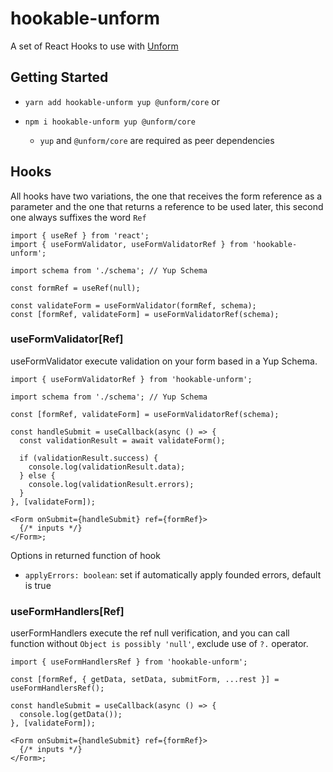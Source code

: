 # hookable-unform

A set of React Hooks to use with [Unform](https://unform.dev/)

## Getting Started

- `yarn add hookable-unform yup @unform/core`
  or
- `npm i hookable-unform yup @unform/core`

  - `yup` and `@unform/core` are required as peer dependencies

## Hooks

All hooks have two variations, the one that receives the form reference as a parameter and the one that returns a reference to be used later, this second one always suffixes the word `Ref`

```tsx
import { useRef } from 'react';
import { useFormValidator, useFormValidatorRef } from 'hookable-unform';

import schema from './schema'; // Yup Schema

const formRef = useRef(null);

const validateForm = useFormValidator(formRef, schema);
const [formRef, validateForm] = useFormValidatorRef(schema);
```

### useFormValidator[Ref]

useFormValidator execute validation on your form based in a Yup Schema.

```tsx
import { useFormValidatorRef } from 'hookable-unform';

import schema from './schema'; // Yup Schema

const [formRef, validateForm] = useFormValidatorRef(schema);

const handleSubmit = useCallback(async () => {
  const validationResult = await validateForm();

  if (validationResult.success) {
    console.log(validationResult.data);
  } else {
    console.log(validationResult.errors);
  }
}, [validateForm]);

<Form onSubmit={handleSubmit} ref={formRef}>
  {/* inputs */}
</Form>;
```

Options in returned function of hook

- `applyErrors: boolean`: set if automatically apply founded errors, default is true

### useFormHandlers[Ref]

userFormHandlers execute the ref null verification, and you can call function without `Object is possibly 'null'`, exclude use of `?.` operator.

```tsx
import { useFormHandlersRef } from 'hookable-unform';

const [formRef, { getData, setData, submitForm, ...rest }] = useFormHandlersRef();

const handleSubmit = useCallback(async () => {
  console.log(getData());
}, [validateForm]);

<Form onSubmit={handleSubmit} ref={formRef}>
  {/* inputs */}
</Form>;
```
